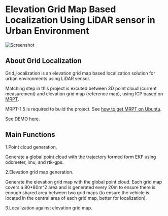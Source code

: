 # Elevation Grid Map Based Localization Using LiDAR sensor in Urban Environment

![Screenshot](/Screenshot.png)

## About Grid Localization
Grid_localization is an elevation grid map based localization solution for urban environments using LiDAR sensor.

Matching step in this project is excuted between 3D point cloud (current measurement) and elevation grid map (reference map), using ICP based on [MRPT](https://www.mrpt.org/).

MRPT-1.5 is required to build the project. See [how to get MRPT on Ubuntu](https://www.mrpt.org/MRPT_in_GNU/Linux_repositories).

See DEMO [here](https://www.youtube.com/watch?v=GNgIDupisc4&t=).


## Main Functions
1.Point cloud generation.

Generate a global point cloud with the trajectory formed form EKF using odometer, imu, and rtk-gps.

2.Elevation grid map generation.

Generate the elevation grid map with the global point cloud. Each grid map covers a 80*80m^2 area and is generated every 20m to ensure there is enough shared area between two grid maps (to ensure the vehicle is located in the central area of each grid map, better for localization).

3.Localization against elevation grid map.


